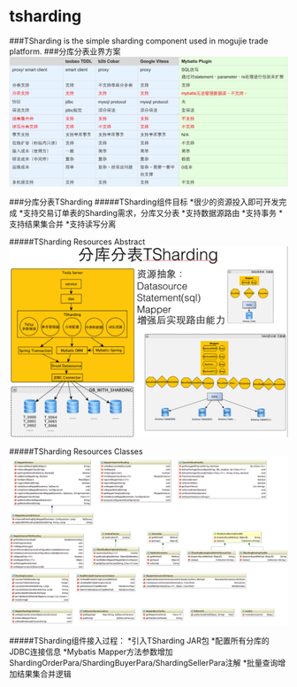 # tsharding
###TSharding is the simple sharding component used in mogujie trade platform.
###分库分表业界方案
![alt text](https://github.com/baihui212/intro/raw/master/pics/tsharding-select.png)

###分库分表TSharding
#####TSharding组件目标
*很少的资源投入即可开发完成
*支持交易订单表的Sharding需求，分库又分表
*支持数据源路由
*支持事务
*支持结果集合并
*支持读写分离

#####TSharding Resources Abstract
![alt text](https://github.com/baihui212/intro/raw/master/pics/tsharding-abstract.png)

#####TSharding Resources Classes
![alt text](https://github.com/baihui212/intro/raw/master/pics/tsharding-classes.png)

#####TSharding组件接入过程：
*引入TSharding JAR包
*配置所有分库的JDBC连接信息
*Mybatis Mapper方法参数增加ShardingOrderPara/ShardingBuyerPara/ShardingSellerPara注解
*批量查询增加结果集合并逻辑

